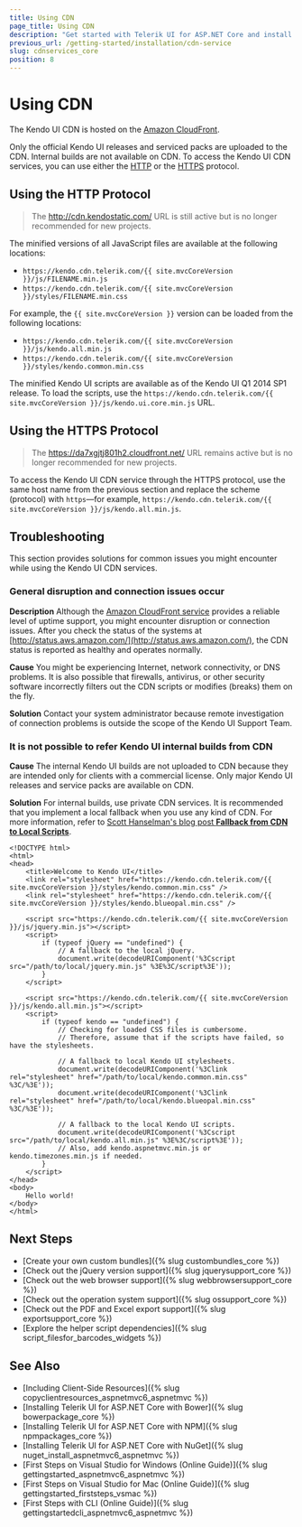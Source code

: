 ```yaml
---
title: Using CDN
page_title: Using CDN
description: "Get started with Telerik UI for ASP.NET Core and install the helpers by using the Telerik UI CDN services."
previous_url: /getting-started/installation/cdn-service
slug: cdnservices_core
position: 8
---
```


# Using CDN

The Kendo UI CDN is hosted on the [Amazon CloudFront](https://aws.amazon.com/cloudfront/).

Only the official Kendo UI releases and serviced packs are uploaded to the CDN. Internal builds are not available on CDN. To access the Kendo UI CDN services, you can use either the [HTTP](#using-the-http-protocol) or the [HTTPS](#using-the-https-protocol) protocol.

## Using the HTTP Protocol

> The http://cdn.kendostatic.com/ URL is still active but is no longer recommended for new projects.

The minified versions of all JavaScript files are available at the following locations:
* `https://kendo.cdn.telerik.com/{{ site.mvcCoreVersion }}/js/FILENAME.min.js`
* `https://kendo.cdn.telerik.com/{{ site.mvcCoreVersion }}/styles/FILENAME.min.css`

For example, the `{{ site.mvcCoreVersion }}` version can be loaded from the following locations:  
* `https://kendo.cdn.telerik.com/{{ site.mvcCoreVersion }}/js/kendo.all.min.js`
* `https://kendo.cdn.telerik.com/{{ site.mvcCoreVersion }}/styles/kendo.common.min.css`

The minified Kendo UI scripts are available as of the Kendo UI Q1 2014 SP1 release. To load the scripts, use the `https://kendo.cdn.telerik.com/{{ site.mvcCoreVersion }}/js/kendo.ui.core.min.js` URL.

## Using the HTTPS Protocol

> The https://da7xgjtj801h2.cloudfront.net/ URL remains active but is no longer recommended for new projects.

To access the Kendo UI CDN service through the HTTPS protocol, use the same host name from the previous section and replace the scheme (protocol) with `https`&mdash;for example, `https://kendo.cdn.telerik.com/{{ site.mvcCoreVersion }}/js/kendo.all.min.js`.

## Troubleshooting

This section provides solutions for common issues you might encounter while using the Kendo UI CDN services.

### General disruption and connection issues occur

**Description** Although the [Amazon CloudFront service](https://aws.amazon.com/cloudfront/) provides a reliable level of uptime support, you might encounter disruption or connection issues. After you check the status of the systems at [http://status.aws.amazon.com/](http://status.aws.amazon.com/), the CDN status is reported as healthy and operates normally.

**Cause** You might be experiencing Internet, network connectivity, or DNS problems. It is also possible that firewalls, antivirus, or other security software incorrectly filters out the CDN scripts or modifies (breaks) them on the fly.

**Solution** Contact your system administrator because remote investigation of connection problems is outside the scope of the Kendo UI Support Team.

### It is not possible to refer Kendo UI internal builds from CDN

**Cause** The internal Kendo UI builds are not uploaded to CDN because they are intended only for clients with a commercial license. Only major Kendo UI releases and service packs are available on CDN.

**Solution** For internal builds, use private CDN services. It is recommended that you implement a local fallback when you use any kind of CDN. For more information, refer to [Scott Hanselman's blog post **Fallback from CDN to Local Scripts**](http://www.hanselman.com/blog/CDNsFailButYourScriptsDontHaveToFallbackFromCDNToLocalJQuery.aspx).

    <!DOCTYPE html>
    <html>
    <head>
        <title>Welcome to Kendo UI</title>
        <link rel="stylesheet" href="https://kendo.cdn.telerik.com/{{ site.mvcCoreVersion }}/styles/kendo.common.min.css" />
        <link rel="stylesheet" href="https://kendo.cdn.telerik.com/{{ site.mvcCoreVersion }}/styles/kendo.blueopal.min.css" />

        <script src="https://kendo.cdn.telerik.com/{{ site.mvcCoreVersion }}/js/jquery.min.js"></script>
        <script>
            if (typeof jQuery == "undefined") {
                // A fallback to the local jQuery.
                document.write(decodeURIComponent('%3Cscript src="/path/to/local/jquery.min.js" %3E%3C/script%3E'));
            }
        </script>

        <script src="https://kendo.cdn.telerik.com/{{ site.mvcCoreVersion }}/js/kendo.all.min.js"></script>
        <script>
            if (typeof kendo == "undefined") {
                // Checking for loaded CSS files is cumbersome.
                // Therefore, assume that if the scripts have failed, so have the stylesheets.

                // A fallback to local Kendo UI stylesheets.
                document.write(decodeURIComponent('%3Clink rel="stylesheet" href="/path/to/local/kendo.common.min.css" %3C/%3E'));
                document.write(decodeURIComponent('%3Clink rel="stylesheet" href="/path/to/local/kendo.blueopal.min.css" %3C/%3E'));

                // A fallback to the local Kendo UI scripts.
                document.write(decodeURIComponent('%3Cscript src="/path/to/local/kendo.all.min.js" %3E%3C/script%3E'));
                // Also, add kendo.aspnetmvc.min.js or kendo.timezones.min.js if needed.
            }
        </script>
    </head>
    <body>
        Hello world!
    </body>
    </html>

## Next Steps

* [Create your own custom bundles]({% slug custombundles_core %})
* [Check out the jQuery version support]({% slug jquerysupport_core %})
* [Check out the web browser support]({% slug webbrowsersupport_core %})
* [Check out the operation system support]({% slug ossupport_core %})
* [Check out the PDF and Excel export support]({% slug exportsupport_core %})
* [Explore the helper script dependencies]({% slug script_filesfor_barcodes_widgets %})

## See Also

* [Including Client-Side Resources]({% slug copyclientresources_aspnetmvc6_aspnetmvc %})
* [Installing Telerik UI for ASP.NET Core with Bower]({% slug bowerpackage_core %})
* [Installing Telerik UI for ASP.NET Core with NPM]({% slug npmpackages_core %})
* [Installing Telerik UI for ASP.NET Core with NuGet]({% slug nuget_install_aspnetmvc6_aspnetmvc %})
* [First Steps on Visual Studio for Windows (Online Guide)]({% slug gettingstarted_aspnetmvc6_aspnetmvc %})
* [First Steps on Visual Studio for Mac (Online Guide)]({% slug gettingstarted_firststeps_vsmac %})
* [First Steps with CLI (Online Guide)]({% slug gettingstartedcli_aspnetmvc6_aspnetmvc %})
